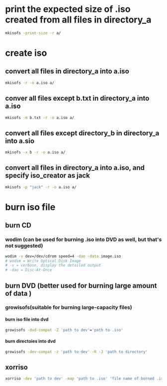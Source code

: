 # print the expected size of .iso created from all files in directory_a
```bash
mkisofs -print-size -r a/
```
# create iso
## convert all files in directory_a into a.iso
```bash
mkisofs -r -o a.iso a/
```
## conver all files except b.txt in directory_a into a.iso
```bash
mkisofs -m b.txt -r -o a.iso a/
```
## convert all files except directory_b in directory_a into a.sio
```bash
mkisofs -x b -r -o a.iso a/
```
## convert all files in directory_a into a.iso, and specify iso_creator as jack 
```bash
mkisofs -p "jack" -r -o a.iso a/
``` 
# burn iso file  
## burn CD  
### wodim  (can  be used for burning .iso into DVD as well, but that's not suggested)
```zsh
wodim -v dev=/dev/cdrom speed=4 -dao -data image.iso
# wodim = Write Optical Disk Image  
# -v = verbose, display the detailed output  
# -dao = Disc-At-Once  
```
## burn DVD (better used  for burning large amount of data ) 
### growisofs(suitable for burning large-capacity files)
#### burn iso file into dvd  
```bash
growisofs -dvd-compat -Z 'path to dev'='path to .iso'   
````
#### burn directoies into dvd
```bash
growisofs -dev-compat -z 'path to dev' -R -J 'path to directory'  
```
## xorriso
```bash
xorriso -dev 'path to dev' -map 'path to .iso' 'file name of burned .iso' -volid 'disk label' -close on -commit -eject  
```
